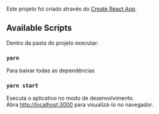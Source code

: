 Este projeto foi criado através do [Create React App](https://github.com/facebook/create-react-app).

## Available Scripts

Dentro da pasta do projeto executar:

### `yarn`

Para baixar todas as dependências

### `yarn start`

Executa o aplicativo no modo de desenvolvimento.<br />
Abra [http://localhost:3000](http://localhost:3000) para visualizá-lo no navegador.
